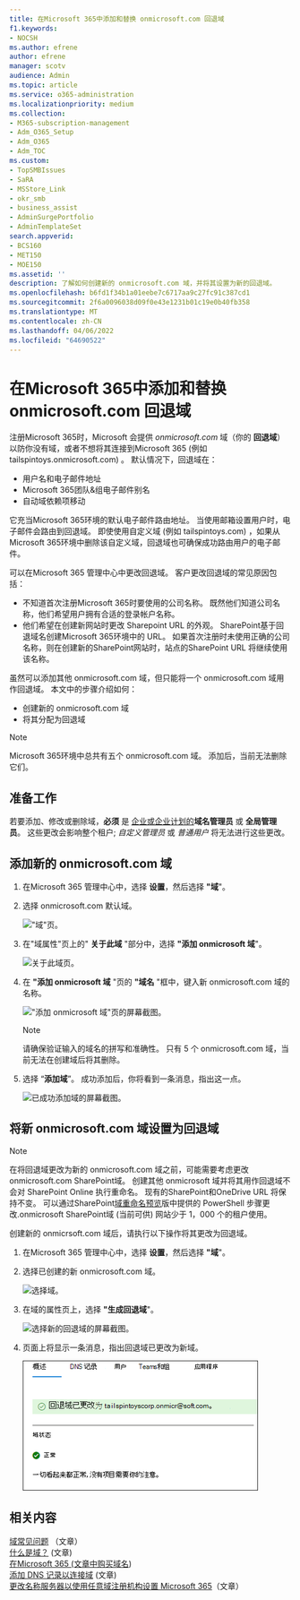 ```yaml
---
title: 在Microsoft 365中添加和替换 onmicrosoft.com 回退域
f1.keywords:
- NOCSH
ms.author: efrene
author: efrene
manager: scotv
audience: Admin
ms.topic: article
ms.service: o365-administration
ms.localizationpriority: medium
ms.collection:
- M365-subscription-management
- Adm_O365_Setup
- Adm_O365
- Adm_TOC
ms.custom:
- TopSMBIssues
- SaRA
- MSStore_Link
- okr_smb
- business_assist
- AdminSurgePortfolio
- AdminTemplateSet
search.appverid:
- BCS160
- MET150
- MOE150
ms.assetid: ''
description: 了解如何创建新的 onmicrosoft.com 域，并将其设置为新的回退域。
ms.openlocfilehash: b6fd1f34b1a01eebe7c6717aa9c27fc91c387cd1
ms.sourcegitcommit: 2f6a0096038d09f0e43e1231b01c19e0b40fb358
ms.translationtype: MT
ms.contentlocale: zh-CN
ms.lasthandoff: 04/06/2022
ms.locfileid: "64690522"
---
```

# <a name="add-and-replace-your-onmicrosoftcom-fallback-domain-in-microsoft-365"></a>在Microsoft 365中添加和替换 onmicrosoft.com 回退域

注册Microsoft 365时，Microsoft 会提供 *onmicrosoft.com* 域（你的 **回退域**）以防你没有域，或者不想将其连接到Microsoft 365 (例如 tailspintoys.onmicrosoft.com) 。 默认情况下，回退域在：

- 用户名和电子邮件地址
- Microsoft 365团队&组电子邮件别名
- 自动域依赖项移动

它充当Microsoft 365环境的默认电子邮件路由地址。 当使用邮箱设置用户时，电子邮件会路由到回退域。  即使使用自定义域 (例如 tailspintoys.com) ，如果从Microsoft 365环境中删除该自定义域，回退域也可确保成功路由用户的电子邮件。

可以在Microsoft 365 管理中心中更改回退域。 客户更改回退域的常见原因包括：

- 不知道首次注册Microsoft 365时要使用的公司名称。 既然他们知道公司名称，他们希望用户拥有合适的登录帐户名称。 
- 他们希望在创建新网站时更改 Sharepoint URL 的外观。 SharePoint基于回退域名创建Microsoft 365环境中的 URL。 如果首次注册时未使用正确的公司名称，则在创建新的SharePoint网站时，站点的SharePoint URL 将继续使用该名称。 


虽然可以添加其他 onmicrosoft.com 域，但只能将一个 onmicrosoft.com 域用作回退域。 本文中的步骤介绍如何：
- 创建新的 onmicrosoft.com 域
- 将其分配为回退域

> [!NOTE]
> Microsoft 365环境中总共有五个 onmicrosoft.com 域。 添加后，当前无法删除它们。 
  
## <a name="before-you-begin"></a>准备工作

若要添加、修改或删除域，**必须** 是 [企业或企业计划的](https://products.office.com/business/office)**域名管理员** 或 **全局管理员**。 这些更改会影响整个租户; *自定义管理员* 或 *普通用户* 将无法进行这些更改。


## <a name="add-a-new-onmicrosoftcom-domain"></a>添加新的 onmicrosoft.com 域

1. 在Microsoft 365 管理中心中，选择 **设置**，然后选择 **"域**"。
2. 选择 onmicrosoft.com 默认域。

    !["域"页。](../../media/onmicrosoft-domains.png)
  
3. 在"域属性"页上的" **关于此域** "部分中，选择 **"添加 onmicrosoft 域**"。

    ![关于此域页。](../../media/add-onmicrosoft-domain-link.png)

4. 在 **"添加 onmicrosoft 域** "页的 **"域名** "框中，键入新 onmicrosoft.com 域的名称。 

    !["添加 onmicrosoft 域"页的屏幕截图。](../../media/add-an-onmicrosoftcom-domain-page.png)

    > [!NOTE]
    > 请确保验证输入的域名的拼写和准确性。 只有 5 个 onmicrosoft.com 域，当前无法在创建域后将其删除。     

5. 选择 “**添加域**”。 成功添加后，你将看到一条消息，指出这一点。 
    
    ![已成功添加域的屏幕截图。](../../media/domain-added.png)



## <a name="make-your-new-onmicrosoftcom-domain-your-fallback-domain"></a>将新 onmicrosoft.com 域设置为回退域


> [!NOTE]
> 在将回退域更改为新的 onmicrosoft.com 域之前，可能需要考虑更改 onmicrosoft.com SharePoint域。 创建其他 onmicrosoft 域并将其用作回退域不会对 SharePoint Online 执行重命名。 现有的SharePoint和OneDrive URL 将保持不变。  可以通过SharePoint[域重命名预览](/sharepoint/change-your-sharepoint-domain-name)版中提供的 PowerShell 步骤更改.onmicrosoft SharePoint域 (当前可供) 网站少于 1，000 个的租户使用。

创建新的 onmicrsoft.com 域后，请执行以下操作将其更改为回退域。

1. 在Microsoft 365 管理中心中，选择 **设置**，然后选择 **"域**"。 

2. 选择已创建的新 onmicrosoft.com 域。

    ![选择域。](../../media/onmicrosoft-domains-added.png) 

3. 在域的属性页上，选择 **"生成回退域**"。
 
    ![选择新的回退域的屏幕截图。](../../media/new-fallback.png) 

4. 页面上将显示一条消息，指出回退域已更改为新域。

    ![成功添加了新的回退域。](../../media/fallback-success.png) 

## <a name="related-content"></a>相关内容

[域常见问题](domains-faq.yml) （文章）</br>
[什么是域？](../get-help-with-domains/what-is-a-domain.md)  (文章) </br>
[在Microsoft 365 (文章中购买域名](../get-help-with-domains/buy-a-domain-name.md)) </br>
[添加 DNS 记录以连接域](../get-help-with-domains/create-dns-records-at-any-dns-hosting-provider.md) (文章) </br>
[更改名称服务器以使用任意域注册机构设置 Microsoft 365](../get-help-with-domains/change-nameservers-at-any-domain-registrar.md)（文章）
